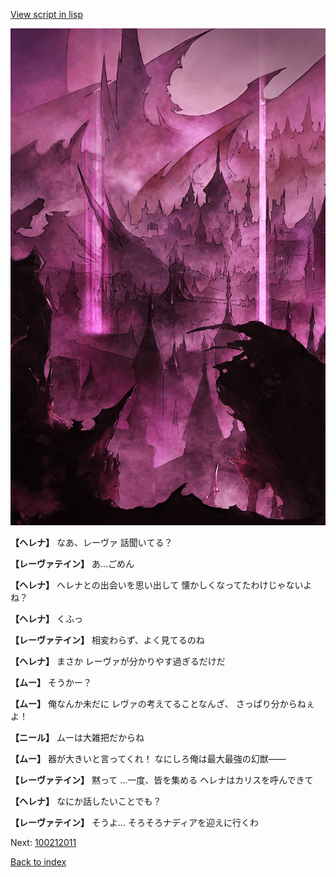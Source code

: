 [View script in lisp](../scripts/100211160.txt)

![300_devil_daytime03.png](../images/backgrounds/300_devil_daytime03.png)

**【ヘレナ】**
なあ、レーヴァ
話聞いてる？

**【レーヴァテイン】**
あ…ごめん

**【ヘレナ】**
ヘレナとの出会いを思い出して
懐かしくなってたわけじゃないよね？

**【ヘレナ】**
くふっ

**【レーヴァテイン】**
相変わらず、よく見てるのね

**【ヘレナ】**
まさか
レーヴァが分かりやす過ぎるだけだ

**【ムー】**
そうかー？

**【ムー】**
俺なんか未だに
レヴァの考えてることなんざ、
さっぱり分からねぇよ！

**【ニール】**
ムーは大雑把だからね

**【ムー】**
器が大きいと言ってくれ！
なにしろ俺は最大最強の幻獣――

**【レーヴァテイン】**
黙って
…一度、皆を集める
ヘレナはカリスを呼んできて

**【ヘレナ】**
なにか話したいことでも？

**【レーヴァテイン】**
そうよ…
そろそろナディアを迎えに行くわ

Next: [100212011](100212011.md)

[Back to index](index.md)

